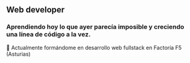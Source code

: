 ## Web developer
### Aprendiendo hoy lo que ayer parecía imposible y creciendo una línea de código a la vez.

🚀 Actualmente formándome en desarrollo web fullstack en Factoría F5 (Asturias)

